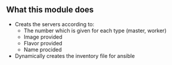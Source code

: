 ## What this module does

* Creats the servers according to:
  * The number which is given for each type (master, worker)
  * Image provided
  * Flavor provided
  * Name procided
* Dynamically creates the inventory file for ansible